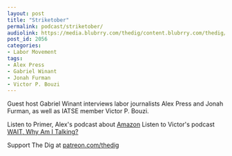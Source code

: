 ```yaml
---
layout: post
title: "Striketober"
permalink: podcast/striketober/
audiolink: https://media.blubrry.com/thedig/content.blubrry.com/thedig/The_Dig-EP_330-Striketober.mp3
post_id: 2056
categories: 
- Labor Movement
tags: 
- Alex Press
- Gabriel Winant
- Jonah Furman
- Victor P. Bouzi
---
```


Guest host Gabriel Winant interviews labor journalists Alex Press and Jonah Furman, as well as IATSE member Victor P. Bouzi. 

Listen to Primer, Alex's podcast about [Amazon](https://www.patreon.com/primerpodcast)
Listen to Victor's podcast [WAIT, Why Am I Talking?](https://www.podcasts.apple.com/us/podcast/wait-why-am-i-talking/id1515308564)

Support The Dig at [patreon.com/thedig](http://www.patreon.com/TheDig) 